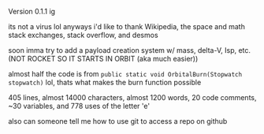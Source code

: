 Version 0.1.1 ig

its not a virus lol
anyways i'd like to thank Wikipedia, the space and math stack exchanges, stack overflow, and desmos

soon imma try to add a payload creation system w/ mass, delta-V, Isp, etc. (NOT ROCKET SO IT STARTS IN ORBIT (aka much easier)) 

almost half the code is from `public static void OrbitalBurn(Stopwatch stopwatch)` lol, thats what makes the burn function possible

405 lines, almost 14000 characters, almost 1200 words, 20 code comments, ~30 variables, and 778 uses of the letter 'e'

also can someone tell me how to use git to access a repo on github
